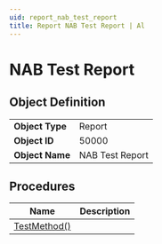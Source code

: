 ```yaml
---
uid: report_nab_test_report
title: Report NAB Test Report | Al
---
```

# NAB Test Report

## Object Definition

<table>
<tr><td><b>Object Type</b></td><td>Report</td></tr>
<tr><td><b>Object ID</b></td><td>50000</td></tr>
<tr><td><b>Object Name</b></td><td>NAB Test Report</td></tr>
</table>

## Procedures

| Name | Description |
| ----- | ------ |
| [TestMethod()](test-method.md#test_method) |  |

